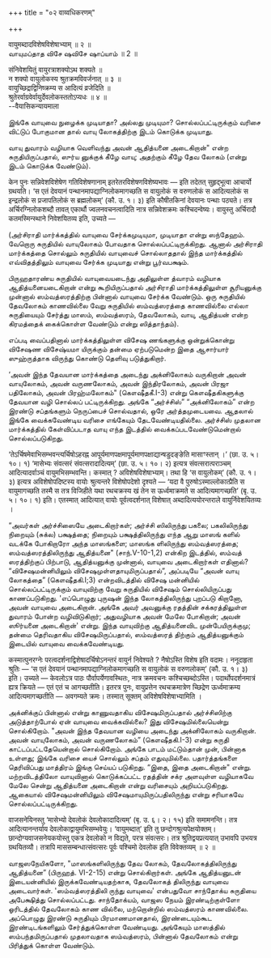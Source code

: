 +++
title = "०२ वाय्वधिकरणम्"

+++

वायुमब्दादविशेषविशेषाभ्याम् ॥ २ ॥  
வாயுமப்தாத விசே ஷவிசே ஷாப்யாம் ॥ 2 ॥

संनिवेशयितुं वायुरत्राशक्योऽथ शक्यते ॥  
न शक्यो वायुलोकस्य श्रुतक्रमविवर्जनात् ॥ ३ ॥  
वायुच्छिद्राद्विनिष्क्रम्य स आदित्यं व्रजेदिति ॥  
श्रुतेरर्वाग्रवेर्वायुर्देवलोकस्ततोऽप्यधः ॥ ४ ॥  
--वैयासिकन्यायमाला

இங்கே வாயுவை நுழைக்க முடியாதா? அல்லது முடியுமா? சொல்லப்பட்டிருக்கும்
வரிசை விட்டுப் போகுமான தால் வாயு லோகத்திற்கு இடம் கொடுக்க முடியாது.

வாயு துவாரம் வழியாக வெளிவந்து அவன் ஆதித்யனை அடைகிறான்" என்ற
சுருதியிருப்பதால், ஸுர்ய னுக்குக் கீழே வாயு; அதற்கும் கீழே தேவ லோகம்
(என்று இடம் கொடுக்க வேண்டும்).

केन पुनः सन्निवेशविशेषेण गतिविशेषणानाम् इतरेतरविशेषणविशेष्यभावः — इति
तदेतत् सुहृद्भूत्वा आचार्यो ग्रथयति। ‘स एतं देवयानं
पन्थानमापद्याग्निलोकमागच्छति स वायुलोकं स वरुणलोकं स आदित्यलोकं स
इन्द्रलोकं स प्रजापतिलोकं स ब्रह्मलोकम्’ (कौ. उ. १। ३) इति कौषीतकिनां
देवयानः पन्थाः पठ्यते। तत्र अर्चिरग्निलोकशब्दौ तावत् एकार्थौ
ज्वलनवचनत्वादिति नात्र सन्निवेशक्रमः कश्चिदन्वेष्यः। वायुस्तु अर्चिरादौ
कतमस्मिन्स्थाने निवेशयितव्य इति, उच्यते —

(அர்சிராதி மார்க்கத்தில் வாயுவை சேர்க்கமுடியுமா, முடியாதா என்று
ஸந்தேஹம். வேறொரு சுருதியில் வாயுலோகம் போவதாக சொல்லப்பட்டிருக்கிறது.
ஆனால் அர்சிராதி மார்க்கத்தை சொல்லும் சுருதியில் வாயுவைச் சொல்லாததால்
இந்த மார்க்கத்தில் எவ்விதத்திலும் வாயுவை சேர்க்க முடியாது என்று
பூர்வபக்ஷம்.

பிருஹதாரண்ய சுருதியில் வாயுவையடைந்து அதிலுள்ள த்வாரம் வழியாக
ஆதித்யனையடைகிறான் என்று கூறியிருப்பதால் அர்சிராதி மார்க்கத்திலுள்ள
சூரியனுக்கு முன்னால் ஸம்வத்ஸரத்திற்கு பின்னால் வாயுவை சேர்க்க வேண்டும்.
ஒரு சுருதியில் தேவலோகம் காணவில்லை வேறு சுருதியில் ஸம்வத்ஸரத்தை காணவில்லை
எல்லா சுருதியையும் சேர்த்து மாஸம், ஸம்வத்ஸரம், தேவலோகம், வாயு, ஆதித்யன்
என்ற கிரமத்தைக் கைக்கொள்ள வேண்டும் என்று ஸித்தாந்தம்).

எப்படி வைப்பதினால் மார்க்கத்திலுள்ள விசேஷ ணங்களுக்கு ஒன்றுக்கொன்று
விசேஷண விசேஷ்யமா யிருக்கும் தன்மை ஏற்படுமென்ற இதை ஆசார்யார் ஸுஹ்ருத்தாக
விருந்து கொண்டு தெளிவு படுத்துகிறார்.

‘அவன் இந்த தேவயான மார்க்கத்தை அடைந்து அக்னிலோகம் வருகிறான் அவன்
வாயுலோகம், அவன் வருணலோகம், அவன் இந்திரலோகம், அவன் பிரஜா பதிலோகம், அவன்
பிரஹ்மலோகம்" (கௌஷீதகீ.I-3) என்று கௌஷீதகிகளுக்கு தேவயான வழி சொல்லப்
பட்டிருக்கிறது. அங்கே “அர்ச்சிஸ்” “அக்னிலோகம்” என்ற இரண்டு சப்தங்களும்
நெருப்பைச் சொல்வதால், ஒரே அர்த்தமுடையவை. ஆதலால் இங்கே வைக்கவேண்டிய வரிசை
எங்கேயும் தேடவேண்டியதில்லை. அர்ச்சிஸ் முதலான மார்க்கத்தில் கேள்விப்படாத
வாயு எந்த இடத்தில் வைக்கப்படவேண்டுமென்றால் சொல்லப்படுகிறது.

‘तेऽर्चिषमेवाभिसम्भवन्त्यर्चिषोऽहरह्न
आपूर्यमाणपक्षमापूर्यमाणपक्षाद्यान्षडुदङ्ङेति मासाꣳस्तान् ।’ (छा. उ. ५।
१०। १) ‘मासेभ्यः संवत्सरं संवत्सरादादित्यम्’ (छा. उ. ५। १०। २)
इत्यत्र संवत्सरात्पराञ्चम् आदित्यादर्वाञ्चं वायुमभिसम्भवन्ति। कस्मात् ?
अविशेषविशेषाभ्याम्। तथा हि ‘स वायुलोकम्’ (कौ. उ. १। ३) इत्यत्र
अविशेषोपदिष्टस्य वायोः श्रुत्यन्तरे विशेषोपदेशो दृश्यते — ‘यदा वै
पुरुषोऽस्माल्लोकात्प्रैति स वायुमागच्छति तस्मै स तत्र विजिहीते यथा
रथचक्रस्य खं तेन स ऊर्ध्वमाक्रमते स आदित्यमागच्छति’ (बृ. उ. ५। १०। १)
इति। एतस्मात् आदित्यात् वायोः पूर्वत्वदर्शनात् विशेषात्
अब्दादित्ययोरन्तराले वायुर्निवेशयितव्यः ।

“அவர்கள் அர்ச்சிஸையே அடைகிறார்கள்; அர்ச்சி ஸிலிருந்து பகலை; பகலிலிருந்து
நிறையும் (சுக்ல) பக்ஷத்தை; நிறையும் பக்ஷத்திலிருந்து எந்த ஆறு மாஸங்
களில் வடக்கே போகிறாரோ அந்த மாஸங்களை; மாஸங்க ளிலிருந்து ஸம்வத்ஸரத்தை;
ஸம்வத்ஸரத்திலிருந்து ஆதித்யனை" (சாந்.V-10-1,2) என்கிற இடத்தில், ஸம்வத்
ஸரத்திற்குப் பிற்பாடு, ஆதித்யனுக்கு முன்னால், வாயுவை அடைகிறார்கள்
எதினால்? “விசேஷமன்னியிலும் விசேஷமுள்ளதாயுமிருப்பதால்”, அப்படியே “அவன்
வாயு லோகத்தை” (கௌஷீதகி.I;3) என்றவிடத்தில் விசேஷ மன்னியில்
சொல்லப்பட்டிருக்கும் வாயுவிற்கு வேறு சுருதியில் விசேஷம் சொல்லியிருப்பது
காணப்படுகிறது. 'எப்பொழுது புருஷன் இந்த லோகத்திலிருந்து புறப்படு கிறானோ,
அவன் வாயுவை அடைகிறான். அங்கே அவர் அவனுக்கு ரதத்தின் சக்கரத்திலுள்ள
துவாரம் போன்ற வழிவிடுகிறார்; அதுவழியாக அவன் மேலே போகிறான்; அவன் ஸூர்யனை
அடைகிறான்' என்று. இந்த வாயுவிற்கு ஆதித்யனைவிட முன்பேயிருக்குமு; தன்மை
தெரிவதாகிய விசேஷமிருப்பதால், ஸம்வத்ஸரத் திற்கும் ஆதித்யனுக்கும் இடையில்
வாயுவை வைக்கவேண்டியது.

कस्मात्पुनरग्नेः परत्वदर्शनाद्विशेषादर्चिषोऽनन्तरं वायुर्न निवेश्यते ?
नैषोऽस्ति विशेष इति वदामः। ननूदाहृता श्रुतिः — ‘स एतं देवयानं
पन्थानमापद्याग्निलोकमागच्छति स वायुलोकं स वरुणलोकम्’ (कौ. उ. १। ३)
इति। उच्यते — केवलोऽत्र पाठः पौर्वापर्येणावस्थितः, नात्र क्रमवचनः
कश्चिच्छब्दोऽस्ति। पदार्थोपदर्शनमात्रं ह्यत्र क्रियते — एतं एतं च
आगच्छतीति। इतरत्र पुनः, वायुप्रत्तेन रथचक्रमात्रेण च्छिद्रेण
ऊर्ध्वमाक्रम्य आदित्यमागच्छतीति — अवगम्यते क्रमः। तस्मात् सूक्तम्
अविशेषविशेषाभ्यामिति ।

அக்னிக்குப் பின்னால் என்று காணுவதாகிய விசேஷமிருப்பதால் அர்ச்சிஸிற்கு
அடுத்தாற்போல் ஏன் வாயுவை வைக்கவில்லை? இது விசேஷமில்லையென்று சொல்கிறோம்.
"அவன் இந்த தேவயான வழியை அடைந்து அக்னிலோகம் வருகிறான். அவன் வாயுலோகம்,
அவன் வருணலோகம்” (கௌஷீதகி.I-3) என்று சுருதி காட்டப்பட்டதேயென்றால்
சொல்கிறோம். அங்கே பாடம் மட்டும்தான் முன், பின்னாக உள்ளது; இங்கே வரிசை
யைச் சொல்லும் சப்தம் எதுவுமில்லை. பதார்த்தங்களை தெரிவிப்பது மாத்திரம்
இங்கு செய்யப் படுகிறது. “இதை, இதை அடைகிறான்" என்று. மற்றவிடத்திலோ
வாயுவினால் கொடுக்கப்பட்ட ரதத்தின் சக்ர அளவுள்ள வழியாகவே மேலே சென்று
ஆதித்யனை அடைகிறான் என்று வரிசையும் அறியப்படுகிறது. ஆகையால்
விசேஷமன்னியிலும் விசேஷமாயுமிருப்பதிலிருந்து என்று சரியாகவே
சொல்லப்பட்டிருக்கிறது.

वाजसनेयिनस्तु ‘मासेभ्यो देवलोकं देवलोकादादित्यम्’ (बृ. उ. ६। २। १५)
इति समामनन्ति। तत्र आदित्यानन्तर्याय देवलोकाद्वायुमभिसम्भवेयुः।
‘वायुमब्दात्’ इति तु छन्दोगश्रुत्यपेक्षयोक्तम्। छान्दोग्यवाजसनेयकयोस्तु
एकत्र देवलोको न विद्यते, परत्र संवत्सरः। तत्र श्रुतिद्वयप्रत्ययात्
उभावपि उभयत्र ग्रथयितव्यौ। तत्रापि माससम्बन्धात्संवत्सरः पूर्वः पश्चिमो
देवलोक इति विवेक्तव्यम् ॥ २ ॥

வாஜஸநேயிகளோ, "மாஸங்களிலிருந்து தேவ லோகம், தேவலோகத்திலிருந்து ஆதித்யனை”
(பிருஹத். VI-2-15) என்று சொல்கிறார்கள். அங்கே ஆதித்யனுடன் இடையன்னியில்
இருக்கவேண்டியதற்காக, தேவலோகத் திலிருந்து வாயுவை அடைவார்கள்.
'ஸம்வத்ஸரத்திலி ருந்து வாயுவை' என்பதுவோ சாந்தோக்ய சுருதியை அபேக்ஷித்து
சொல்லப்பட்டது. சாந்தோக்யம், வாஜஸ நேயம் இரண்டிற்குள்ளோ ஓரிடத்தில்
தேவலோகம் காண வில்லை, மற்றொன்றில் ஸம்வத்ஸரம் காணவில்லை. அப்பொழுது இரண்டு
சுருதியும் பிரமாணமானதால், இரண்டையும்கூட இரண்டிடங்களிலும் சேர்த்துக்கொள்ள
வேண்டியது. அங்கேயும் மாஸத்தில் ஸம்பந்தமிருப்பதால் முதலாவதாக ஸம்வத்ஸரம்,
பின்னால் தேவலோகம் என்று பிரித்துக் கொள்ள வேண்டும்.
